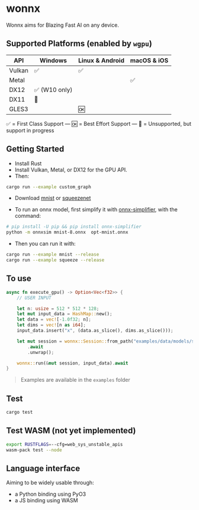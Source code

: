 # wonnx

Wonnx aims for Blazing Fast AI on any device.

## Supported Platforms (enabled by `wgpu`)

   API   |    Windows                    |  Linux & Android   |    macOS & iOS     |
  -----  | ----------------------------- | ------------------ | ------------------ |
  Vulkan | :white_check_mark:            | :white_check_mark: |                    |
  Metal  |                               |                    | :white_check_mark: |
  DX12   | :white_check_mark: (W10 only) |                    |                    |
  DX11   | :construction:                |                    |                    |
  GLES3  |                               | :ok:               |                    |

:white_check_mark: = First Class Support — :ok: = Best Effort Support — :construction: = Unsupported, but support in progress

## Getting Started

- Install Rust
- Install Vulkan, Metal, or DX12 for the GPU API.
- Then: 
```bash
cargo run --example custom_graph
```
- Download [mnist](https://github.com/onnx/models/blob/master/vision/classification/mnist/model/mnist-8.onnx) or [squeezenet](https://github.com/onnx/models/blob/master/vision/classification/squeezenet/model/squeezenet1.0-9.onnx)

- To run an onnx model, first simplify it with [onnx-simplifier](https://github.com/daquexian/onnx-simplifier), with the command:

```bash
# pip install -U pip && pip install onnx-simplifier
python -m onnxsim mnist-8.onnx  opt-mnist.onnx
```

- Then you can run it with:

```bash
cargo run --example mnist --release
cargo run --example squeeze --release
```
## To use

```rust
async fn execute_gpu() -> Option<Vec<f32>> {
    // USER INPUT

    let n: usize = 512 * 512 * 128;
    let mut input_data = HashMap::new();
    let data = vec![-1.0f32; n];
    let dims = vec![n as i64];
    input_data.insert("x", (data.as_slice(), dims.as_slice()));

    let mut session = wonnx::Session::from_path("examples/data/models/single_relu.onnx")
        .await
        .unwrap();

    wonnx::run(&mut session, input_data).await
}
```

> Examples are available in the `examples` folder

## Test 

```bash
cargo test
```

## Test WASM (not yet implemented)
```bash
export RUSTFLAGS=--cfg=web_sys_unstable_apis
wasm-pack test --node
```

## Language interface

Aiming to be widely usable through:

- a Python binding using PyO3
- a JS binding using WASM



